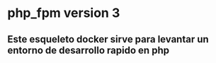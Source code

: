 # php_fpm version 3
## Este esqueleto docker sirve para levantar un entorno de desarrollo rapido en php
